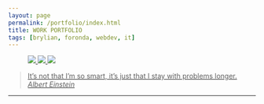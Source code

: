 ```yaml
---
layout: page
permalink: /portfolio/index.html
title: WORK PORTFOLIO
tags: [brylian, foronda, webdev, it]
---
```

<figure class="third">
	<a href="(http://brylianforonda.com/it/2016/05/network-infrastructure-upgrade-overview"><img src="https://dl.dropboxusercontent.com/u/33327425/images/it/2-Tier_Network_Design.png">
	<img src="https://dl.dropboxusercontent.com/u/33327425/images/irns/IRNS_Notification_1.gif">
	<img src="https://dl.dropboxusercontent.com/u/33327425/images/webdev/PRAT_Widget_Metro.png">
</figure>

 > It’s not that I’m so smart, it’s just that I stay with problems longer. 
<cite>Albert Einstein</cite>

___


